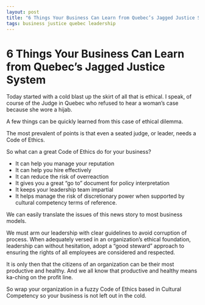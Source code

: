 ```yaml
---
layout: post
title: "6 Things Your Business Can Learn from Quebec’s Jagged Justice System"
tags: business justice quebec leadership
---
```


# 6 Things Your Business Can Learn from Quebec’s Jagged Justice System

Today started with a cold blast up the skirt of all that is ethical. I speak, of course of the Judge in Quebec who refused to hear a woman’s case because she wore a hijab.

A few things can be quickly learned from this case of ethical dilemma.

The most prevalent of points is that even a seated judge, or leader, needs a Code of Ethics.

So what can a great Code of Ethics do for your business?

*    It can help you manage your reputation
*    It can help you hire effectively
*    It can reduce the risk of overreaction
*    It gives you a great “go to” document for policy interpretation
*    It keeps your leadership team impartial
*    It helps manage the risk of discretionary power when supported by cultural competency terms of reference.

We can easily translate the issues of this news story to most business models.

We must arm our leadership with clear guidelines to avoid corruption of process. When adequately versed in an organization’s ethical foundation, leadership can without hesitation, adopt a “good steward” approach to ensuring the rights of all employees are considered and respected.

It is only then that the citizens of an organization can be their most productive and healthy. And we all know that productive and healthy means ka-ching on the profit line.

So wrap your organization in a fuzzy Code of Ethics based in Cultural Competency so your business is not left out in the cold.
